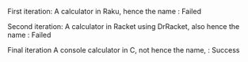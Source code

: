 First iteration:
A calculator in Raku, hence the name : Failed

Second iteration:
A calculator in Racket using DrRacket, also hence the name : Failed

Final iteration
A console calculator in C, not hence the name, : Success
